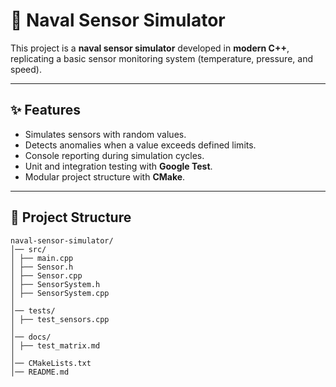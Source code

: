 # 🚢 Naval Sensor Simulator

This project is a **naval sensor simulator** developed in **modern C++**, replicating a basic sensor monitoring system (temperature, pressure, and speed).

---

## ✨ Features
- Simulates sensors with random values.
- Detects anomalies when a value exceeds defined limits.
- Console reporting during simulation cycles.
- Unit and integration testing with **Google Test**.
- Modular project structure with **CMake**.

---

## 📂 Project Structure
```
naval-sensor-simulator/
│── src/
│ ├── main.cpp
│ ├── Sensor.h
│ ├── Sensor.cpp
│ ├── SensorSystem.h
│ ├── SensorSystem.cpp
│
│── tests/
│ ├── test_sensors.cpp
│
│── docs/
│ ├── test_matrix.md
│
│── CMakeLists.txt
│── README.md
```
